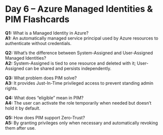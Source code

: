 # Day 6 – Azure Managed Identities & PIM Flashcards

**Q1:** What is a Managed Identity in Azure?  
**A1:** An automatically managed service principal used by Azure resources to authenticate without credentials.

**Q2:** What’s the difference between System-Assigned and User-Assigned Managed Identities?  
**A2:** System-Assigned is tied to one resource and deleted with it; User-Assigned can be shared and persists independently.

**Q3:** What problem does PIM solve?  
**A3:** It provides Just-In-Time privileged access to prevent standing admin rights.

**Q4:** What does “eligible” mean in PIM?  
**A4:** The user can activate the role temporarily when needed but doesn’t hold it by default.

**Q5:** How does PIM support Zero-Trust?  
**A5:** By granting privileges only when necessary and automatically revoking them after use.
